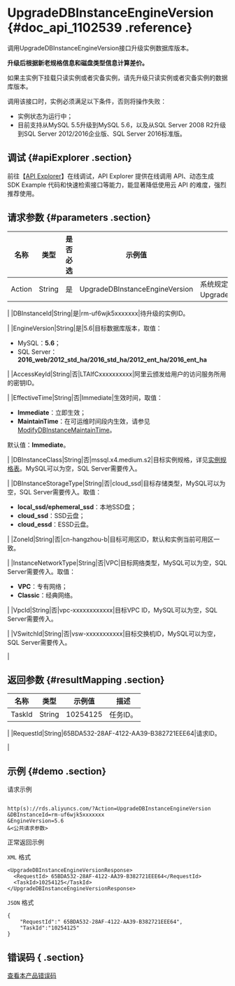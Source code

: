 # UpgradeDBInstanceEngineVersion {#doc_api_1102539 .reference}

调用UpgradeDBInstanceEngineVersion接口升级实例数据库版本。

 **升级后根据新老规格信息和磁盘类型信息计算差价。** 

如果主实例下挂载只读实例或者灾备实例，请先升级只读实例或者灾备实例的数据库版本。

调用该接口时，实例必须满足以下条件，否则将操作失败：

-   实例状态为运行中；
-   目前支持从MySQL 5.5升级到MySQL 5.6，以及从SQL Server 2008 R2升级到SQL Server 2012/2016企业版、SQL Server 2016标准版。

## 调试 {#apiExplorer .section}

前往【[API Explorer](https://api.aliyun.com/#product=Rds&api=UpgradeDBInstanceEngineVersion)】在线调试，API Explorer 提供在线调用 API、动态生成 SDK Example 代码和快速检索接口等能力，能显著降低使用云 API 的难度，强烈推荐使用。

## 请求参数 {#parameters .section}

|名称|类型|是否必选|示例值|描述|
|--|--|----|---|--|
|Action|String|是|UpgradeDBInstanceEngineVersion|系统规定参数，取值：UpgradeDBInstanceEngineVersion。

 |
|DBInstanceId|String|是|rm-uf6wjk5xxxxxxx|待升级的实例ID。

 |
|EngineVersion|String|是|5.6|目标数据库版本，取值：

 -   MySQL：**5.6**；
-   SQL Server：**2016\_web/2012\_std\_ha/2016\_std\_ha/2012\_ent\_ha/2016\_ent\_ha**

 |
|AccessKeyId|String|否|LTAIfCxxxxxxxxxx|阿里云颁发给用户的访问服务所用的密钥ID。

 |
|EffectiveTime|String|否|Immediate|生效时间，取值：

 -   **Immediate**：立即生效；
-   **MaintainTime**：在可运维时间段内生效，请参见[ModifyDBInstanceMaintainTime](~~26249~~)。

 默认值：**Immediate**。

 |
|DBInstanceClass|String|否|mssql.x4.medium.s2|目标实例规格，详见[实例规格表](~~26312~~)。MySQL可以为空，SQL Server需要传入。

 |
|DBInstanceStorageType|String|否|cloud\_ssd|目标存储类型，MySQL可以为空，SQL Server需要传入。取值：

 -   **local\_ssd/ephemeral\_ssd**：本地SSD盘；
-   **cloud\_ssd**：SSD云盘；
-   **cloud\_essd**：ESSD云盘。

 |
|ZoneId|String|否|cn-hangzhou-b|目标可用区ID，默认和实例当前可用区一致。

 |
|InstanceNetworkType|String|否|VPC|目标网络类型，MySQL可以为空，SQL Server需要传入。取值：

 -   **VPC**：专有网络；
-   **Classic**：经典网络。

 |
|VpcId|String|否|vpc-xxxxxxxxxxxx|目标VPC ID，MySQL可以为空，SQL Server需要传入。

 |
|VSwitchId|String|否|vsw-xxxxxxxxxxx|目标交换机ID，MySQL可以为空，SQL Server需要传入。

 |

## 返回参数 {#resultMapping .section}

|名称|类型|示例值|描述|
|--|--|---|--|
|TaskId|String|10254125|任务ID。

 |
|RequestId|String|65BDA532-28AF-4122-AA39-B382721EEE64|请求ID。

 |

## 示例 {#demo .section}

请求示例

``` {#request_demo}

http(s)://rds.aliyuncs.com/?Action=UpgradeDBInstanceEngineVersion
&DBInstanceId=rm-uf6wjk5xxxxxxx
&EngineVersion=5.6
&<公共请求参数>

```

正常返回示例

`XML` 格式

``` {#xml_return_success_demo}
<UpgradeDBInstanceEngineVersionResponse>
  <RequestId> 65BDA532-28AF-4122-AA39-B382721EEE64</RequestId>
  <TaskId>10254125</TaskId>
</UpgradeDBInstanceEngineVersionResponse>

```

`JSON` 格式

``` {#json_return_success_demo}
{
	"RequestId":" 65BDA532-28AF-4122-AA39-B382721EEE64",
	"TaskId":"10254125"
}
```

## 错误码 { .section}

[查看本产品错误码](https://error-center.aliyun.com/status/product/Rds)


